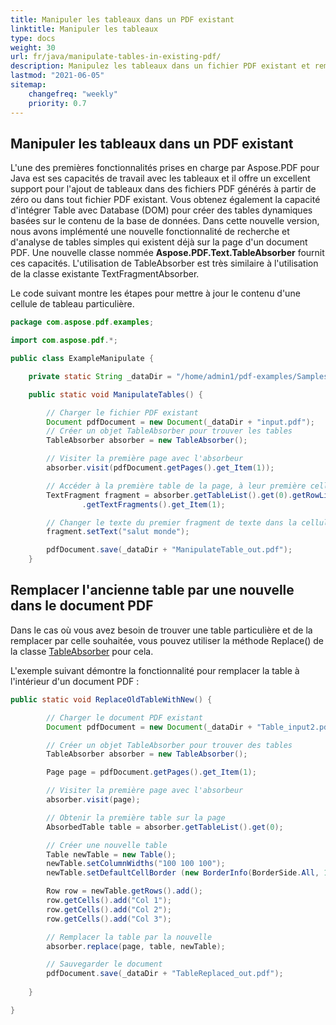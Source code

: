```yaml
---
title: Manipuler les tableaux dans un PDF existant
linktitle: Manipuler les tableaux
type: docs
weight: 30
url: fr/java/manipulate-tables-in-existing-pdf/
description: Manipulez les tableaux dans un fichier PDF existant et remplacez l'ancien tableau par un nouveau dans un document PDF avec Aspose.PDF pour Java.
lastmod: "2021-06-05"
sitemap:
    changefreq: "weekly"
    priority: 0.7
---
```


## Manipuler les tableaux dans un PDF existant

L'une des premières fonctionnalités prises en charge par Aspose.PDF pour Java est ses capacités de travail avec les tableaux et il offre un excellent support pour l'ajout de tableaux dans des fichiers PDF générés à partir de zéro ou dans tout fichier PDF existant.
 Vous obtenez également la capacité d'intégrer Table avec Database (DOM) pour créer des tables dynamiques basées sur le contenu de la base de données. Dans cette nouvelle version, nous avons implémenté une nouvelle fonctionnalité de recherche et d'analyse de tables simples qui existent déjà sur la page d'un document PDF. Une nouvelle classe nommée **Aspose.PDF.Text.TableAbsorber** fournit ces capacités. L'utilisation de TableAbsorber est très similaire à l'utilisation de la classe existante TextFragmentAbsorber.

Le code suivant montre les étapes pour mettre à jour le contenu d'une cellule de tableau particulière.

```java
package com.aspose.pdf.examples;

import com.aspose.pdf.*;

public class ExampleManipulate {

    private static String _dataDir = "/home/admin1/pdf-examples/Samples/";

    public static void ManipulateTables() {

        // Charger le fichier PDF existant
        Document pdfDocument = new Document(_dataDir + "input.pdf");
        // Créer un objet TableAbsorber pour trouver les tables
        TableAbsorber absorber = new TableAbsorber();

        // Visiter la première page avec l'absorbeur
        absorber.visit(pdfDocument.getPages().get_Item(1));

        // Accéder à la première table de la page, à leur première cellule et aux fragments de texte qu'elle contient
        TextFragment fragment = absorber.getTableList().get(0).getRowList().get(0).getCellList().get(0)
                .getTextFragments().get_Item(1);

        // Changer le texte du premier fragment de texte dans la cellule
        fragment.setText("salut monde");

        pdfDocument.save(_dataDir + "ManipulateTable_out.pdf");
    }
```

## Remplacer l'ancienne table par une nouvelle dans le document PDF

Dans le cas où vous avez besoin de trouver une table particulière et de la remplacer par celle souhaitée, vous pouvez utiliser la méthode Replace() de la classe [TableAbsorber](https://reference.aspose.com/pdf/java/com.aspose.pdf/TableAbsorber) pour cela.

L'exemple suivant démontre la fonctionnalité pour remplacer la table à l'intérieur d'un document PDF :

```java
public static void ReplaceOldTableWithNew() {

        // Charger le document PDF existant
        Document pdfDocument = new Document(_dataDir + "Table_input2.pdf");

        // Créer un objet TableAbsorber pour trouver des tables
        TableAbsorber absorber = new TableAbsorber();

        Page page = pdfDocument.getPages().get_Item(1);

        // Visiter la première page avec l'absorbeur
        absorber.visit(page);

        // Obtenir la première table sur la page
        AbsorbedTable table = absorber.getTableList().get(0);

        // Créer une nouvelle table
        Table newTable = new Table();
        newTable.setColumnWidths("100 100 100");
        newTable.setDefaultCellBorder (new BorderInfo(BorderSide.All, 1F));

        Row row = newTable.getRows().add();
        row.getCells().add("Col 1");
        row.getCells().add("Col 2");
        row.getCells().add("Col 3");

        // Remplacer la table par la nouvelle
        absorber.replace(page, table, newTable);

        // Sauvegarder le document
        pdfDocument.save(_dataDir + "TableReplaced_out.pdf");
        
    }

}
```